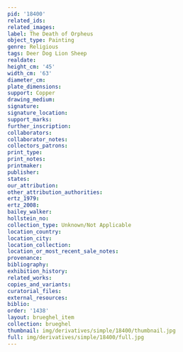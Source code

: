 ```yaml
---
pid: '18400'
related_ids: 
related_images: 
label: The Death of Orpheus
object_type: Painting
genre: Religious
tags: Deer Dog Lion Sheep
realdate: 
height_cm: '45'
width_cm: '63'
diameter_cm: 
plate_dimensions: 
support: Copper
drawing_medium: 
signature: 
signature_location: 
support_marks: 
further_inscription: 
collaborators: 
collaborator_notes: 
collectors_patrons: 
print_type: 
print_notes: 
printmaker: 
publisher: 
states: 
our_attribution: 
other_attribution_authorities: 
ertz_1979: 
ertz_2008: 
bailey_walker: 
hollstein_no: 
collection_type: Unknown/Not Applicable
location_country: 
location_city: 
location_collection: 
location_or_most_recent_sale_notes: 
provenance: 
bibliography: 
exhibition_history: 
related_works: 
copies_and_variants: 
curatorial_files: 
external_resources: 
biblio: 
order: '1438'
layout: brueghel_item
collection: brueghel
thumbnail: img/derivatives/simple/18400/thumbnail.jpg
full: img/derivatives/simple/18400/full.jpg
---
```


